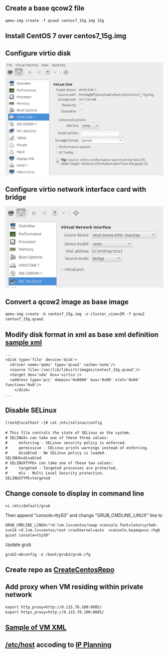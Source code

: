 ## Create a base qcow2 file
	qemu-img create -f qcow2 centos7_15g.img 15g

## Install CentOS 7 over centos7_15g.img

## Configure virtio disk
![virtio_disk](images/20140827_virtio_disk.png)

## Configure virtio network interface card with bridge
![virtio_nic](images/20140827_virtio_network_bridge.png)

## Convert a qcow2 image as base image
	qemu-img create -b centos7_15g.img -o cluster_size=2M -f qcow2 centos7_15g.qcow2

## Modify disk format in xml as base xml definition [sample xml](samples/vm_xml/centos7_15g.xml)
	...
	<disk type='file' device='disk'>
	  <driver name='qemu' type='qcow2' cache='none'/>
	  <source file='/var/lib/libvirt/images/centos7_15g.qcow2'/>
	  <target dev='vda' bus='virtio'/>
	  <address type='pci' domain='0x0000' bus='0x00' slot='0x04' function='0x0'/>
    	</disk>
	...

## Disable SELinux
	[root@localhost ~]# cat /etc/selinux/config

	# This file controls the state of SELinux on the system.
	# SELINUX= can take one of these three values:
	#     enforcing - SELinux security policy is enforced.
	#     permissive - SELinux prints warnings instead of enforcing.
	#     disabled - No SELinux policy is loaded.
	SELINUX=disabled
	# SELINUXTYPE= can take one of these two values:
	#     targeted - Targeted processes are protected,
	#     mls - Multi Level Security protection.
	SELINUXTYPE=targeted

## Change console to display in command line
	vi /etc/default/grub
Then append "console=ttyS0" and change "GRUB_CMDLINE_LINUX" line to   

	GRUB_CMDLINE_LINUX="rd.lvm.lv=centos/swap vconsole.font=latarcyrheb-sun16 rd.lvm.lv=centos/root crashkernel=auto  vconsole.keymap=us rhgb quiet console=ttyS0"

Update grub   

	grub2-mkconfig -o /boot/grub2/grub.cfg

## Create repo as [CreateCentosRepo](CreateCentosRepo.markdown)

## Add proxy when VM residing within private network     
	export http_proxy=http://9.115.78.100:8085/
	export https_proxy=http://9.115.78.100:8085/

## [Sample of VM XML](samples/vm_xml/)

## [/etc/host](samples/hosts/hosts) accoding to [IP Planning](IPPlanning.markdown)
